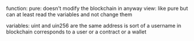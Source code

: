 function:
    pure: doesn't modify the blockchain in anyway 
    view: like pure but can at least read the variables and not change them


variables:
    uint and uin256 are the same
    address is sort of a username in blockchain corresponds to a user or a contract or a wallet
